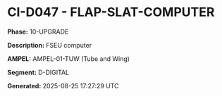 # CI-D047 - FLAP-SLAT-COMPUTER

**Phase:** 10-UPGRADE

**Description:** FSEU computer

**AMPEL:** AMPEL-01-TUW (Tube and Wing)

**Segment:** D-DIGITAL

**Generated:** 2025-08-25 17:27:29 UTC
